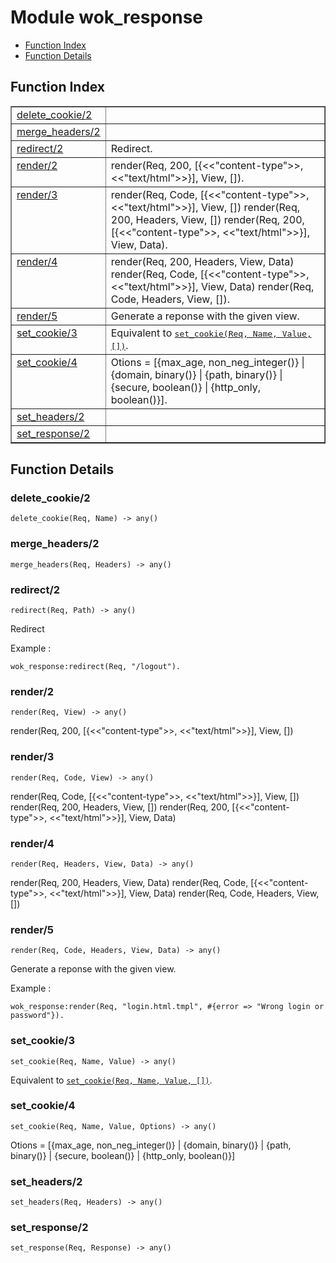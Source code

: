 

# Module wok_response #
* [Function Index](#index)
* [Function Details](#functions)

<a name="index"></a>

## Function Index ##


<table width="100%" border="1" cellspacing="0" cellpadding="2" summary="function index"><tr><td valign="top"><a href="#delete_cookie-2">delete_cookie/2</a></td><td></td></tr><tr><td valign="top"><a href="#merge_headers-2">merge_headers/2</a></td><td></td></tr><tr><td valign="top"><a href="#redirect-2">redirect/2</a></td><td> 
Redirect.</td></tr><tr><td valign="top"><a href="#render-2">render/2</a></td><td>
render(Req, 200, [{<<"content-type">>, <<"text/html">>}], View, []).</td></tr><tr><td valign="top"><a href="#render-3">render/3</a></td><td>
render(Req, Code, [{<<"content-type">>, <<"text/html">>}], View, [])
render(Req, 200, Headers, View, [])
render(Req, 200, [{<<"content-type">>, <<"text/html">>}], View, Data).</td></tr><tr><td valign="top"><a href="#render-4">render/4</a></td><td>
render(Req, 200, Headers, View, Data)
render(Req, Code, [{<<"content-type">>, <<"text/html">>}], View, Data)
render(Req, Code, Headers, View, []).</td></tr><tr><td valign="top"><a href="#render-5">render/5</a></td><td> 
Generate a reponse with the given view.</td></tr><tr><td valign="top"><a href="#set_cookie-3">set_cookie/3</a></td><td>Equivalent to <a href="#set_cookie-4"><tt>set_cookie(Req, Name, Value, [])</tt></a>.</td></tr><tr><td valign="top"><a href="#set_cookie-4">set_cookie/4</a></td><td>
Otions = [{max_age, non_neg_integer()} | {domain, binary()} | {path, binary()} | {secure, boolean()} | {http_only, boolean()}].</td></tr><tr><td valign="top"><a href="#set_headers-2">set_headers/2</a></td><td></td></tr><tr><td valign="top"><a href="#set_response-2">set_response/2</a></td><td></td></tr></table>


<a name="functions"></a>

## Function Details ##

<a name="delete_cookie-2"></a>

### delete_cookie/2 ###

`delete_cookie(Req, Name) -> any()`

<a name="merge_headers-2"></a>

### merge_headers/2 ###

`merge_headers(Req, Headers) -> any()`

<a name="redirect-2"></a>

### redirect/2 ###

`redirect(Req, Path) -> any()`


Redirect

Example :

`
wok_response:redirect(Req, "/logout").
`

<a name="render-2"></a>

### render/2 ###

`render(Req, View) -> any()`

render(Req, 200, [{<<"content-type">>, <<"text/html">>}], View, [])

<a name="render-3"></a>

### render/3 ###

`render(Req, Code, View) -> any()`

render(Req, Code, [{<<"content-type">>, <<"text/html">>}], View, [])
render(Req, 200, Headers, View, [])
render(Req, 200, [{<<"content-type">>, <<"text/html">>}], View, Data)

<a name="render-4"></a>

### render/4 ###

`render(Req, Headers, View, Data) -> any()`

render(Req, 200, Headers, View, Data)
render(Req, Code, [{<<"content-type">>, <<"text/html">>}], View, Data)
render(Req, Code, Headers, View, [])

<a name="render-5"></a>

### render/5 ###

`render(Req, Code, Headers, View, Data) -> any()`


Generate a reponse with the given view.

Example :

`
wok_response:render(Req, "login.html.tmpl", #{error => "Wrong login or password"}).
`

<a name="set_cookie-3"></a>

### set_cookie/3 ###

`set_cookie(Req, Name, Value) -> any()`

Equivalent to [`set_cookie(Req, Name, Value, [])`](#set_cookie-4).

<a name="set_cookie-4"></a>

### set_cookie/4 ###

`set_cookie(Req, Name, Value, Options) -> any()`

Otions = [{max_age, non_neg_integer()} | {domain, binary()} | {path, binary()} | {secure, boolean()} | {http_only, boolean()}]

<a name="set_headers-2"></a>

### set_headers/2 ###

`set_headers(Req, Headers) -> any()`

<a name="set_response-2"></a>

### set_response/2 ###

`set_response(Req, Response) -> any()`

